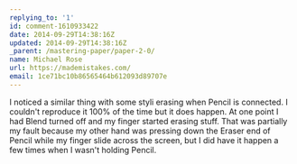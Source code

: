 ```yaml
---
replying_to: '1'
id: comment-1610933422
date: 2014-09-29T14:38:16Z
updated: 2014-09-29T14:38:16Z
_parent: /mastering-paper/paper-2-0/
name: Michael Rose
url: https://mademistakes.com/
email: 1ce71bc10b86565464b612093d89707e
---
```


I noticed a similar thing with some styli erasing when Pencil is connected.
I couldn't reproduce it 100% of the time but it does happen. At one point I had
Blend turned off and my finger started erasing stuff. That was partially my fault
because my other hand was pressing down the Eraser end of Pencil while my finger
slide across the screen, but I did have it happen a few times when I wasn't holding
Pencil.
